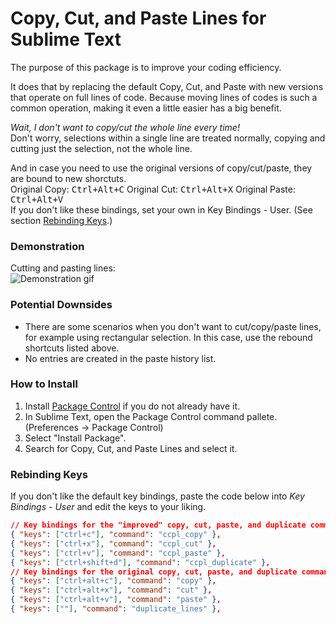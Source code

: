 # Copy, Cut, and Paste Lines for Sublime Text

The purpose of this package is to improve your coding efficiency.

It does that by replacing the default Copy, Cut, and Paste with new versions that operate on full lines of code. Because moving lines of codes is such a common operation, making it even a little easier has a big benefit.

*Wait, I don't want to copy/cut the whole line every time!*  
Don't worry, selections within a single line are treated normally, copying and cutting just the selection, not the whole line.

And in case you need to use the original versions of copy/cut/paste, they are bound to new shorctuts.  
Original Copy: <kbd>Ctrl+Alt+C</kbd> Original Cut: <kbd>Ctrl+Alt+X</kbd> Original Paste: <kbd>Ctrl+Alt+V</kbd>  
If you don't like these bindings, set your own in Key Bindings - User. (See section [Rebinding Keys](#rebinding-keys).)


### Demonstration

Cutting and pasting lines:  
![Demonstration gif](http://alanlynn.github.io/copy-cut-paste-lines-sublime/demo.gif)


### Potential Downsides

* There are some scenarios when you don't want to cut/copy/paste lines, for example using rectangular selection. In this case, use the rebound shortcuts listed above.
* No entries are created in the paste history list.


### How to Install

1. Install [Package Control](https://packagecontrol.io/installation) if you do not already have it.
2. In Sublime Text, open the Package Control command pallete. (Preferences → Package Control)
3. Select "Install Package".
4. Search for Copy, Cut, and Paste Lines and select it.


### Rebinding Keys

If you don't like the default key bindings, paste the code below into *Key Bindings - User* and edit the keys to your liking.

```json
// Key bindings for the "improved" copy, cut, paste, and duplicate commands:
{ "keys": ["ctrl+c"], "command": "ccpl_copy" },
{ "keys": ["ctrl+x"], "command": "ccpl_cut" },
{ "keys": ["ctrl+v"], "command": "ccpl_paste" },
{ "keys": ["ctrl+shift+d"], "command": "ccpl_duplicate" },
// Key bindings for the original copy, cut, paste, and duplicate commands:
{ "keys": ["ctrl+alt+c"], "command": "copy" },
{ "keys": ["ctrl+alt+x"], "command": "cut" },
{ "keys": ["ctrl+alt+v"], "command": "paste" },
{ "keys": [""], "command": "duplicate_lines" },
```
